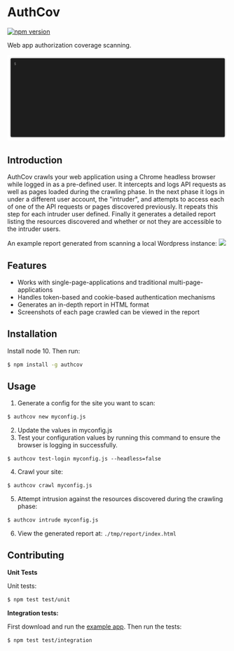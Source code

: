 # AuthCov
[![npm version](https://badge.fury.io/js/authcov.svg)](https://badge.fury.io/js/authcov)

Web app authorization coverage scanning.

![](./docs/terminal.gif)

## Introduction

AuthCov crawls your web application using a Chrome headless browser while logged in as a pre-defined user. It intercepts and logs API requests as well as pages loaded during the crawling phase. In the next phase it logs in under a different user account, the "intruder", and attempts to access each of one of the API requests or pages discovered previously. It repeats this step for each intruder user defined. Finally it generates a detailed report listing the resources discovered and whether or not they are accessible to the intruder users.

An example report generated from scanning a local Wordpress instance:
[![](https://raw.githubusercontent.com/authcov/authcov/master/docs/example_report_screenshot.png)](https://authcov.github.io/example_report/index.html)

## Features
- Works with single-page-applications and traditional multi-page-applications
- Handles token-based and cookie-based authentication mechanisms
- Generates an in-depth report in HTML format
- Screenshots of each page crawled can be viewed in the report

## Installation

Install node 10. Then run:

```bash
$ npm install -g authcov
```

## Usage

1. Generate a config for the site you want to scan:
```bash
$ authcov new myconfig.js
```
2. Update the values in myconfig.js
3. Test your configuration values by running this command to ensure the browser is logging in successfully.
```
$ authcov test-login myconfig.js --headless=false
```
4. Crawl your site:
```bash
$ authcov crawl myconfig.js
```
5. Attempt intrusion against the resources discovered during the crawling phase:
```bash
$ authcov intrude myconfig.js
```
6. View the generated report at: `./tmp/report/index.html`

## Contributing

**Unit Tests**

Unit tests:
```bash
$ npm test test/unit
```

**Integration tests:**

First download and run the [example app](https://github.com/evanrolfe/example_app). Then run the tests:
```bash
$ npm test test/integration
```
